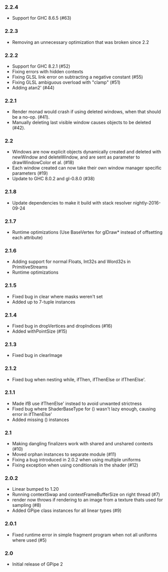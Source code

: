 ### 2.2.4

- Support for GHC 8.6.5 (#63)

### 2.2.3

- Removing an unnecessary optimization that was broken since 2.2

### 2.2.2

- Support for GHC 8.2.1 (#52)
- Fixing errors with hidden contexts
- Fixing GLSL link error on subtracting a negative constant (#55)
- Fixing GLSL ambiguous overload with "clamp" (#51)
- Adding atan2' (#44)

### 2.2.1

- Render monad would crash if using deleted windows, when that should be a no-op. (#41).
- Manually deleting last visible window causes objects to be deleted (#42).

### 2.2

- Windows are now explicit objects dynamically created and deleted with newWindow and deleteWindow, and are sent as parameter to drawWindowColor et al. (#18)
- Each window created can now take their own window manager specific parameters (#19)
- Update to GHC 8.0.2 and gl-0.8.0 (#38)

### 2.1.8

- Update dependencies to make it build with stack resolver nightly-2016-09-24

### 2.1.7

- Runtime optimizations (Use BaseVertex for glDraw* instead of offsetting each attribute)

### 2.1.6

- Adding support for normal Floats, Int32s and Word32s in PrimitiveStreams
- Runtime optimizations

### 2.1.5

- Fixed bug in clear where masks weren't set
- Added up to 7-tuple instances

### 2.1.4

- Fixed bug in dropVertices and dropIndices (#16)
- Added withPointSize (#15)

### 2.1.3

- Fixed bug in clearImage

### 2.1.2

- Fixed bug when nesting while, ifThen, ifThenElse or ifThenElse'.

### 2.1.1

- Made ifB use ifThenElse' instead to avoid unwanted strictness
- Fixed bug where ShaderBaseType for () wasn't lazy enough, causing error in ifThenElse'
- Added missing () instances

### 2.1

- Making dangling finalizers work with shared and unshared contexts (#10)
- Moved orphan instances to separate module (#11)
- Fixing a bug introduced in 2.0.2 when using multiple uniforms
- Fixing exception when using conditionals in the shader (#12)

### 2.0.2

- Linear bumped to 1.20
- Running contextSwap and contextFrameBufferSize on right thread (#7)
- render now throws if rendering to an image from a texture thats used for sampling (#8)
- Added GPipe class instances for all linear types (#9)

### 2.0.1

- Fixed runtime error in simple fragment program when not all uniforms where used (#5)

### 2.0

- Initial release of GPipe 2
